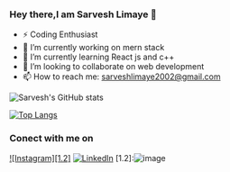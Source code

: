 ### Hey there,I am Sarvesh Limaye 👋


- ⚡ Coding Enthusiast
- 🔭 I’m currently working on mern stack
- 🌱 I’m currently learning React js and c++
- 👯 I’m looking to collaborate on web development
- 📫 How to reach me: sarveshlimaye2002@gmail.com


![Sarvesh's GitHub stats](https://github-readme-stats.vercel.app/api?username=SarveshLimaye&show_icons=true&theme=radical)


[![Top Langs](https://github-readme-stats.vercel.app/api/top-langs?username=SarveshLimaye)](https://github.com/anuraghazra/github-readme-stats&theme=radical)

### Conect with me on
[![Instagram][1.2]][1] [![LinkedIn][2.2]][2]
[1.2]:![image](https://user-images.githubusercontent.com/74766567/122382981-0d441680-cf88-11eb-8e1a-ba588e267d9c.png)

[2.2]:![image](https://user-images.githubusercontent.com/74766567/122383022-13d28e00-cf88-11eb-94c2-2feedbc2d3ae.png)

[1]: https://www.instagram.com/sarvesh0507/
[2]:https://www.linkedin.com/in/sarvesh-limaye-7a922620b
